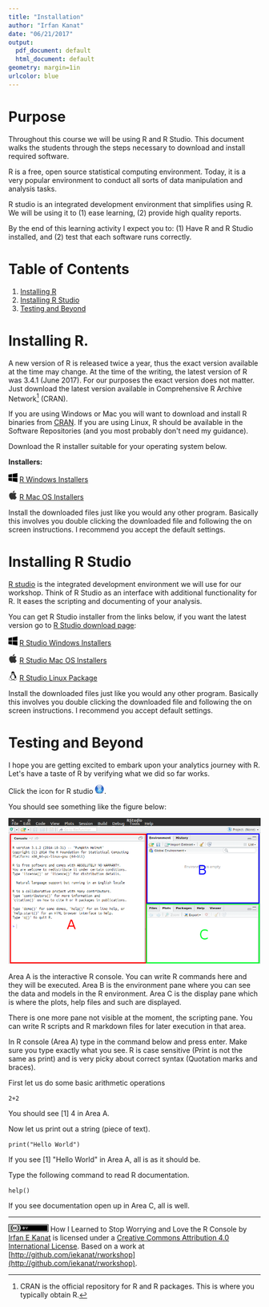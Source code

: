 ```yaml
---
title: "Installation"
author: "Irfan Kanat"
date: "06/21/2017"
output:
  pdf_document: default
  html_document: default
geometry: margin=1in
urlcolor: blue
---
```

# Purpose

Throughout this course we will be using R and R Studio. This document walks the students through the steps necessary to download and install required software.

R is a free, open source statistical computing environment. Today, it is a very popular environment to conduct all sorts of data manipulation and analysis tasks. 

R studio is an integrated development environment that simplifies using R. We will be using it to (1) ease learning, (2) provide high quality reports.

By the end of this learning activity I expect you to: (1) Have R and R Studio installed, and (2) test that each software runs correctly.

# Table of Contents
1. [Installing R](#Installing-R)
2. [Installing R Studio](#Installing-R-Studio)
3. [Testing and Beyond](#Testing-and-Beyond)

# Installing R.

A new version of R is released twice a year, thus the exact version available at the time may change. At the time of the writing, the latest version of R was 3.4.1 (June 2017). For our purposes the exact version does not matter. Just download the latest version available in Comprehensive R Archive Network[^Cranfoot] (CRAN).

[^Cranfoot]: CRAN is the official repository for R and R packages. This is where you typically obtain R.


If you are using Windows or Mac you will want to download and install R binaries from [CRAN](https://cran.r-project.org/).  If you are using Linux, R should be available in the Software Repositories (and you most probably don't need my guidance).

Download the R installer suitable for your operating system below.

**Installers:** 

![](figures/win.png)  [R Windows Installers](https://cran.r-project.org/bin/windows/base/)

![](figures/mac.png)  [R Mac OS Installers](https://cran.r-project.org/bin/macosx/)

Install the downloaded files just like you would any other program. Basically this involves you double clicking the downloaded file and following the on screen instructions. I recommend you accept the default settings.


#  Installing R Studio

[R studio](https://www.rstudio.com/products/rstudio/) is the integrated development environment we will use for our workshop. Think of R Studio as an interface with additional functionality for R. It eases the scripting and documenting of your analysis.

You can get R Studio installer from the links below, if you want the latest version go to [R Studio download page](https://www.rstudio.com/products/rstudio/download/):

![](figures/win.png)  [R Studio Windows Installers](https://download1.rstudio.org/RStudio-1.0.143.exe)

![](figures/mac.png)  [R Studio Mac OS Installers](https://download1.rstudio.org/RStudio-1.0.143.dmg)

![](figures/linux.png) [R Studio Linux Package](https://download1.rstudio.org/rstudio-1.0.143-amd64.deb)

Install the downloaded files just like you would any other program. Basically this involves you double clicking the downloaded file and following the on screen instructions. I recommend you accept default settings.

# Testing and Beyond

I hope you are getting excited to embark upon your analytics journey with R. Let's have a taste of R by verifying what we did so far works.

Click the icon for R studio ![](figures/rstudio.png).

You should see something like the figure below:

![R Studio Layout](figures/rstudio_1.png)

Area A is the interactive R console. You can write R commands here and they will be executed.
Area B is the environment pane where you can see the data and models in the R environment.
Area C is the display pane which is where the plots, help files and such are displayed.

There is one more pane not visible at the moment, the scripting pane. You can write R scripts and R markdown files for later execution in that area.

In R console (Area A) type in the command below and press enter. Make sure you type exactly what you see. R is case sensitive (Print is not the same as print) and is very picky about correct syntax (Quotation marks and braces).

First let us do some basic arithmetic operations

    2+2

You should see [1] 4 in Area A.

Now let us print out a string (piece of text).

    print("Hello World")

If you see [1] "Hello World" in Area A, all is as it should be. 

Type the following command to read R documentation.

    help()

If you see documentation open up in Area C, all is well.

------

![Creative Commons 4](figures/cc.png) How I Learned to Stop Worrying and Love the R Console by [Irfan E Kanat](http://irfankanat.com) is licensed under a [Creative Commons Attribution 4.0 International License](http://creativecommons.org/licenses/by/4.0/). Based on a work at [http://github.com/iekanat/rworkshop](http://github.com/iekanat/rworkshop).
